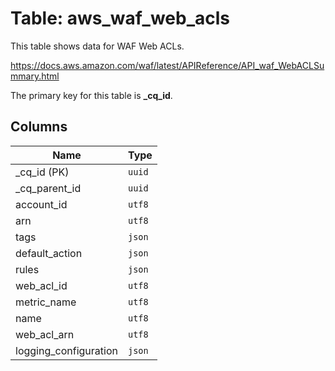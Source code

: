 # Table: aws_waf_web_acls

This table shows data for WAF Web ACLs.

https://docs.aws.amazon.com/waf/latest/APIReference/API_waf_WebACLSummary.html

The primary key for this table is **_cq_id**.

## Columns

| Name          | Type          |
| ------------- | ------------- |
|_cq_id (PK)|`uuid`|
|_cq_parent_id|`uuid`|
|account_id|`utf8`|
|arn|`utf8`|
|tags|`json`|
|default_action|`json`|
|rules|`json`|
|web_acl_id|`utf8`|
|metric_name|`utf8`|
|name|`utf8`|
|web_acl_arn|`utf8`|
|logging_configuration|`json`|